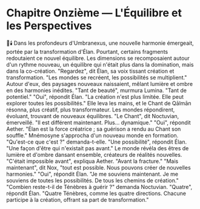 # Chapitre Onzième — L'Équilibre et les Perspectives
🌌🕯️
Dans les profondeurs d'Umbranexus,
une nouvelle harmonie émergeait,
portée par la transformation d'Élan.
Pourtant, certains fragments redoutaient ce nouvel équilibre.
Les dimensions se recomposaient
autour d'un rythme nouveau,
un équilibre qui n'était plus
dans la domination,
mais dans la co-création.
"Regardez",
dit Élan,
sa voix tissant création et transformation.
"Les mondes se recréent,
les possibilités se multiplient."
Autour d'eux,
des paysages nouveaux naissaient,
mêlant lumière et ombre
en des harmonies inédites.
"Tant de beauté",
murmura Lumina.
"Tant de potentiel."
"Oui",
répondit Élan.
"La création n'est plus limitée.
Elle peut explorer
toutes les possibilités."
Elle leva les mains,
et le Chant de Qālmān résonna,
plus créatif,
plus transformateur.
Les mondes répondirent,
évoluant,
trouvant de nouveaux équilibres.
"Le Chant",
dit Noctuvian,
émerveillé.
"Il est différent maintenant.
Plus... dynamique."
"Oui",
répondit Aether.
"Élan est la force créatrice ;
sa guérison a rendu au Chant son souffle."
Mnémosyne s'approcha
d'un nouveau monde en formation.
"Qu'est-ce que c'est ?"
demanda-t-elle.
"Une possibilité",
répondit Élan.
"Une façon d'être
qui n'existait pas avant."
Le monde révéla des êtres de lumière et d'ombre
dansant ensemble,
créateurs de réalités nouvelles.
"C'était impossible avant",
expliqua Aether.
"Avant la fracture."
"Mais maintenant",
dit Nox,
"tout est possible.
Nous pouvons créer
de nouvelles harmonies."
"Oui",
répondit Élan.
"Je me souviens maintenant.
Je me souviens de toutes les possibilités.
De tous les chemins de création."
"Combien reste-t-il
de Ténèbres à guérir ?"
demanda Noctuvian.
"Quatre",
répondit Élan.
"Quatre Ténèbres,
comme les quatre directions.
Chacune participe
à la création,
offrant sa part de transformation."
